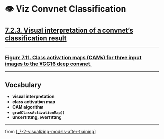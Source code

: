 # 👁 Viz Convnet Classification

## [**7.2.3.** Visual interpretation of a convnet’s classification result](https://livebook.manning.com/book/deep-learning-with-javascript/chapter-7/132)

---

### [**Figure 7.11.** Class activation maps (CAMs) for three input images to the VGG16 deep convnet.](https://livebook.manning.com/book/deep-learning-with-javascript/chapter-7/ch07fig11)

---

## **Vocabulary**

- **visual interpretation**
- **class activation map**
- **CAM algorithm**
- **`gradClassActivationMap()`**
- **underfitting, overfitting**

---

from [[_7-2-visualizing-models-after-training]]

[//begin]: # "Autogenerated link references for markdown compatibility"
[_7-2-visualizing-models-after-training]: _7-2-visualizing-models-after-training.md "👁 Viz Models After Training"
[//end]: # "Autogenerated link references"
